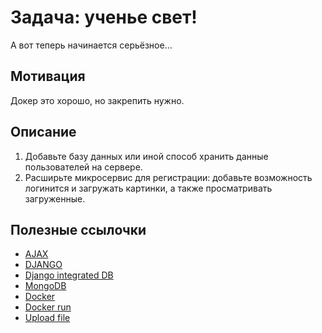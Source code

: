 # Задача: ученье свет!

А вот теперь начинается серьёзное...

## Мотивация

Докер это хорошо, но закрепить нужно.

## Описание

1. Добавьте базу данных или иной способ хранить данные пользователей на сервере.
2. Расширьте микросервис для регистрации: добавьте возможность логинится и загружать картинки, а также просматривать загруженные.

## Полезные ссылочки

- [AJAX](https://www.python.org/downloads/)
- [DJANGO](https://docs.djangoproject.com/en/4.1/intro/tutorial01/)
- [Django integrated DB](https://docs.djangoproject.com/en/4.1/intro/tutorial02/)
- [MongoDB](https://www.mongodb.com/languages/python)
- [Docker](https://docs.docker.com/engine/reference/builder/)
- [Docker run](https://docs.docker.com/language/java/run-containers/)
- [Upload file](https://roytuts.com/how-to-upload-files-using-django-jquery-and-ajax/#:~:text=through%20AJAX%20call.-,Views,In%20this%20view%20I%20am%20going,-to%20show%20how)